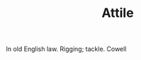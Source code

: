 ---
title: Attile
letter: A
permalink: "/definitions/attile.html"
body: In old English law. Rigging; tackle. Cowell
published_at: '2018-07-07'
layout: post
---